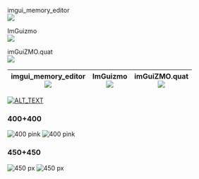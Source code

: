 imgui_memory_editor<BR>[![](https://user-images.githubusercontent.com/8225057/96697720-85702300-138c-11eb-87b2-65d2202d2a0e.png)](https://github.com/ocornut/imgui_club/tree/master/imgui_memory_editor)

ImGuizmo<BR>[![](https://user-images.githubusercontent.com/8225057/96697854-ac2e5980-138c-11eb-916f-3e2f579c9864.png)](https://github.com/CedricGuillemet/ImGuizmo)

imGuiZMO.quat<BR>[![](https://user-images.githubusercontent.com/8225057/96698222-26f77480-138d-11eb-9c71-d376d72f26fc.png)](https://github.com/BrutPitt/imGuIZMO.quat)

| imgui_memory_editor<BR>[![](https://user-images.githubusercontent.com/8225057/96697720-85702300-138c-11eb-87b2-65d2202d2a0e.png)](https://github.com/ocornut/imgui_club/tree/master/imgui_memory_editor) | ImGuizmo<BR>[![](https://user-images.githubusercontent.com/8225057/96697854-ac2e5980-138c-11eb-916f-3e2f579c9864.png)](https://github.com/CedricGuillemet/ImGuizmo) | imGuiZMO.quat<BR>[![](https://user-images.githubusercontent.com/8225057/96698222-26f77480-138d-11eb-9c71-d376d72f26fc.png)](https://github.com/BrutPitt/imGuIZMO.quat) |
|---|---|---|


[![ALT_TEXT](THUMBNAIL)](TARGET_URL)

### 400+400
![400 pink](https://user-images.githubusercontent.com/8225057/96697256-ffec7300-138b-11eb-910d-1a8544fed58e.png) ![400 pink](https://user-images.githubusercontent.com/8225057/96697256-ffec7300-138b-11eb-910d-1a8544fed58e.png)

### 450+450
![450 px](https://user-images.githubusercontent.com/8225057/96697042-bef45e80-138b-11eb-92ce-6a39afc4dada.png) ![450 px](https://user-images.githubusercontent.com/8225057/96697042-bef45e80-138b-11eb-92ce-6a39afc4dada.png)

